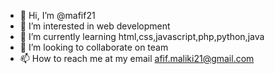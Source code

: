 - 👋 Hi, I’m @mafif21
- 👀 I’m interested in web development
- 🌱 I’m currently learning html,css,javascript,php,python,java
- 💞️ I’m looking to collaborate on team
- 📫 How to reach me at my email afif.maliki21@gmail.com

<!---
mafif21/mafif21 is a ✨ special ✨ repository because its `README.md` (this file) appears on your GitHub profile.
You can click the Preview link to take a look at your changes.
--->

